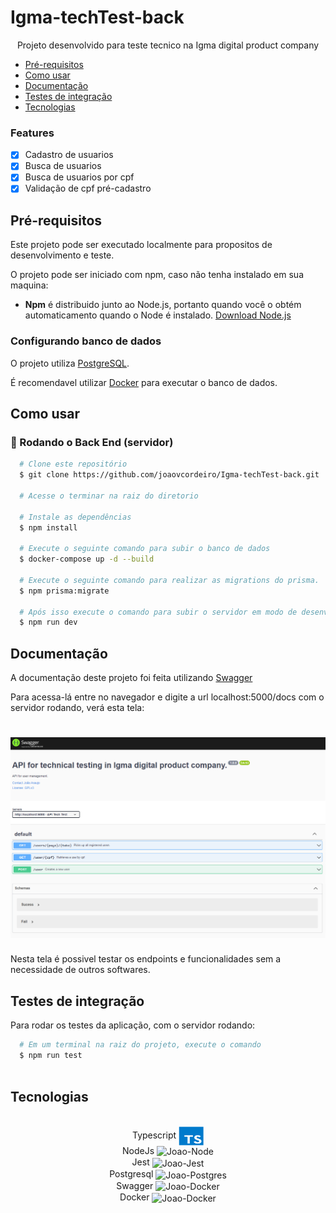 # Igma-techTest-back
<p align="center">Projeto desenvolvido para teste tecnico na Igma digital product company</p>

<!--ts-->
   * [Pré-requisitos](#pré-requisitos)
   * [Como usar](#como-usar)
   * [Documentação](#documentação)
   * [Testes de integração](#testes-de-integração)
   * [Tecnologias](#tecnologias)
<!--te-->

### Features

- [x] Cadastro de usuarios
- [x] Busca de usuarios
- [x] Busca de usuarios por cpf
- [x] Validação de cpf pré-cadastro

## Pré-requisitos
Este projeto pode ser executado localmente para propositos de desenvolvimento e teste.

O projeto pode ser iniciado com npm, caso não tenha instalado em sua maquina:
* **Npm** é distribuido junto ao Node.js, portanto quando você o obtém automaticamento quando o Node é instalado. [Download Node.js](https://nodejs.org/en/download/)

### Configurando banco de dados

O projeto utiliza [PostgreSQL](https://www.postgresql.org).

É recomendavel utilizar [Docker](https://www.docker.com) para executar o banco de dados.

## Como usar

### 🎲 Rodando o Back End (servidor)

```bash
  # Clone este repositório
  $ git clone https://github.com/joaovcordeiro/Igma-techTest-back.git
  
  # Acesse o terminar na raiz do diretorio
  
  # Instale as dependências
  $ npm install
  
  # Execute o seguinte comando para subir o banco de dados
  $ docker-compose up -d --build
  
  # Execute o seguinte comando para realizar as migrations do prisma.
  $ npm prisma:migrate
  
  # Após isso execute o comando para subir o servidor em modo de desenvolvimento na porta 5000
  $ npm run dev
```

## Documentação

   A documentação deste projeto foi feita utilizando [Swagger](https://swagger.io)
  
  Para acessa-lá entre no navegador e digite a url localhost:5000/docs com o servidor rodando, verá esta tela:
  
  <h1 align="center">
  <img alt="Swagger" title="#Swagger" src="/assets/swagger.png" />
  </h1>
  
  Nesta tela é possivel testar os endpoints e funcionalidades sem a necessidade de outros softwares.
  
## Testes de integração
  Para rodar os testes da aplicação, com o servidor rodando:
  
```bash
  # Em um terminal na raiz do projeto, execute o comando
  $ npm run test
  
```

## Tecnologias
<div  align="center" style="display: flex-start"><br>
  <div>Typescript <img align="center" alt="Joao-Ts" height="30" width="40" src="https://raw.githubusercontent.com/devicons/devicon/master/icons/typescript/typescript-plain.svg"></div>
   <div>NodeJs <img align="center" alt="Joao-Node" height="30" width="40" src="https://user-images.githubusercontent.com/25181517/183568594-85e280a7-0d7e-4d1a-9028-c8c2209e073c.png" /></div>
   <div>Jest <img align="center" alt="Joao-Jest" height="30" width="40" src="https://cdn.jsdelivr.net/gh/devicons/devicon/icons/jest/jest-plain.svg"></div>
   <div>Postgresql  <img align="center" alt="Joao-Postgres" height="30" width="40" src="https://cdn.jsdelivr.net/gh/devicons/devicon/icons/postgresql/postgresql-original.svg" /></div>
<div>Swagger  <img align="center" alt="Joao-Docker" height="30" width="40" src="https://user-images.githubusercontent.com/25181517/186711335-a3729606-5a78-4496-9a36-06efcc74f800.png" /></div>
  <div>Docker   <img align="center" alt="Joao-Docker" height="30" width="40" src="https://cdn.jsdelivr.net/gh/devicons/devicon/icons/docker/docker-plain-wordmark.svg" />
</div>
  
  
  
 
 
  
</div>
